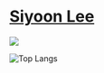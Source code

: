 # [Siyoon Lee](https://github.com/Lee-Si-Yoon#Lee-Si-Yoon)



<!-- from https://github.com/rzashakeri/beautify-github-profile -->
![](https://komarev.com/ghpvc/?username=Lee-Si-Yoon&color=lightgrey)

<!-- from https://github.com/anuraghazra/github-readme-stats -->
![Top Langs](https://github-readme-stats.vercel.app/api/top-langs/?username=Lee-Si-Yoon&layout=compact)


<!--START_SECTION:waka-->
<!--END_SECTION:waka-->

